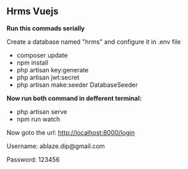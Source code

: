 <h2>Hrms Vuejs</h2>

<b>Run this commads serially</b>
<p>Create a database named "hrms" and configure it in .env file</p>
<ul>
    <li>composer update</li>
    <li>npm install</li>
    <li>php artisan key:generate</li>
    <li>php artisan jwt:secret</li>
    <li>php artisan make:seeder DatabaseSeeder</li>
</ul>

<b>Now run both command in defferent terminal:</b>

<ul>
    <li>php artisan serve</li>
    <li>npm run watch</li>
</ul>

<p>Now goto the url: <a href="http://localhost:8000/login">http://localhost:8000/login</a></p>

<p>Username: ablaze.dip@gmail.com</p>
<p>Password: 123456</p>

